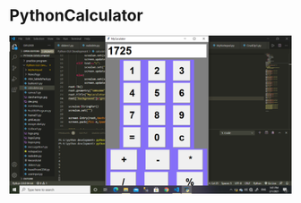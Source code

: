 # PythonCalculator
<img src="https://github.com/darshan12-code/PythonCalculator/blob/main/PythonCalci.png">
